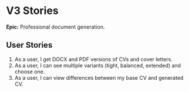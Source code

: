 # V3 Stories

**Epic:** Professional document generation.

## User Stories

1. As a user, I get DOCX and PDF versions of CVs and cover letters.
2. As a user, I can see multiple variants (tight, balanced, extended) and choose one.
3. As a user, I can view differences between my base CV and generated CV.
